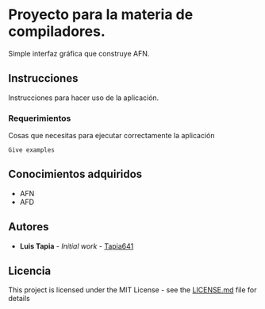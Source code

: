# Proyecto para la materia de compiladores.

Simple interfaz gráfica que construye AFN.

## Instrucciones

Instrucciones para hacer uso de la aplicación.

### Requerimientos

Cosas que necesitas para ejecutar correctamente la aplicación

```
Give examples
```
## Conocimientos adquiridos

* AFN
* AFD

## Autores

* **Luis Tapia** - *Initial work* - [Tapia641](https://github.com/Tapia641)

## Licencia

This project is licensed under the MIT License - see the [LICENSE.md](LICENSE.md) file for details



